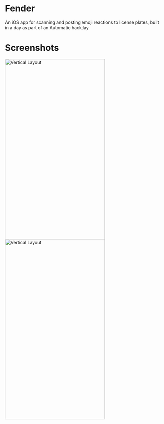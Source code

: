 # Fender

An iOS app for scanning and posting emoji reactions to license plates, built in a day as part of an Automatic hackday

# Screenshots

<img src="https://raw.github.com/erichoracek/Fender/master/README/Scanning.jpg" alt="Vertical Layout" height="578" width="321" />
<img src="https://raw.github.com/erichoracek/Fender/master/README/Reacting.jpg" alt="Vertical Layout" height="578" width="321" />
